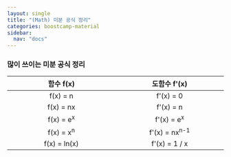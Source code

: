 ```yaml
---
layout: single
title: "(Math) 미분 공식 정리"
categories: boostcamp-material
sidebar:
  nav: "docs"
---
```


<h3>많이 쓰이는 미분 공식 정리</h3>

<table style="text-align: center">
    <thead>
      <th style="text-align: center" width="300px">함수 f(x)</th>
      <th style="text-align: center" width="300px">도함수 f'(x)</th>
    </thead>
  <tbody>
    <tr>
      <td>f(x) = n</td>
      <td>f'(x) = 0</td>
    </tr>
    <tr>
      <td>f(x) = nx</td>
      <td>f'(x) = n</td>
    </tr>
    <tr>
      <td>f(x) = e<sup>x</sup></td>
      <td>f'(x) = e<sup>x</sup></td>
    </tr>
    <tr>
      <td>f(x) = x<sup>n</sup></td>
      <td>f'(x) = nx<sup>n-1</sup></td>
    </tr>
    <tr>
      <td>f(x) = ln(x)</td>
      <td>f'(x) = 1 / x</td>
    </tr>
  </tbody>
</table>
